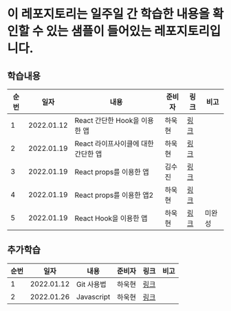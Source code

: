 # **이 레포지토리는 일주일 간 학습한 내용을 확인할 수 있는 샘플이 들어있는 레포지토리입니다.**

## 학습내용

| 순번 | 일자       | 내용                                | 준비자 | 링크                         | 비고   |
| ---- | ---------- | ----------------------------------- | ------ | ---------------------------- | ------ |
| 1    | 2022.01.12 | React 간단한 Hook을 이용한 앱       | 하욱현 | [링크](./hook-example/)      |        |
| 2    | 2022.01.19 | React 라이프사이클에 대한 간단한 앱 | 하욱현 | [링크](./life-cycle-example) |        |
| 3    | 2022.01.19 | React props를 이용한 앱             | 김수진 | [링크](./props-example)      |        |
| 4    | 2022.01.19 | React props를 이용한 앱2            | 하욱현 | [링크](./props-example2)     |        |
| 5    | 2022.01.19 | React Hook을 이용한 앱              | 하욱현 | [링크](./hook-example2)      | 미완성 |

## 추가학습

| 순번 | 일자       | 내용       | 준비자 | 링크                          | 비고 |
| ---- | ---------- | ---------- | ------ | ----------------------------- | ---- |
| 1    | 2022.01.12 | Git 사용법 | 하욱현 | [링크](./추가학습/Git.md)     |      |
| 2    | 2022.01.26 | Javascript | 하욱현 | [링크](./추가학습/javascript) |      |
